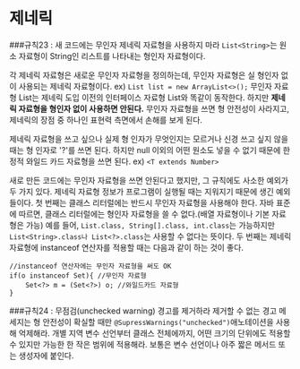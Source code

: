 # 제네릭
###규칙23 : 새 코드에는 무인자 제네릭 자료형을 사용하지 마라
`List<String>`는 원소 자료형이 String인 리스트를 나타내는 형인자 자료형이다.

각 제네릭 자료형은 새로운 무인자 자료형을 정의하는데, 무인자 자료형은 실 형인자 없이 사용되는 제네릭 자료형이다. ex) `List list = new ArrayList<>();` 무인자 자료형 List는 제네릭 도입 이전의 인터페이스 자료형 List와 똑같이 동작한다. 하지만 **제네릭 자료형을 형인자 없이 사용하면 안된다.** 무인자 자료형을 쓰면 형 안전성이 사라지고, 제네릭의 장점 중 하나인 표현력 측면에서 손해를 보게 된다.

제네릭 자료형을 쓰고 싶으나 실제 형 인자가 무엇인지는 모르거나 신경 쓰고 싶지 않을 때는 형 인자로 '?'를 쓰면 된다. 하지만 null 이외의 어떤 원소도 넣을 수 없기 때문에 한정적 와일드 카드 자료형을 쓰면 된다. ex) `<T extends Number>`

새로 만든 코드에는 무인자 자료형을 쓰면 안된다고 했지만, 그 규칙에도 사소한 예외가 두 가지 있다. 제네릭 자료형 정보가 프로그램이 실행될 때는 지워지기 때문에 생긴 예외들이다. 첫 번째는 클래스 리터럴에는 반드시 무인자 자료형을 사용해야 한다. 자바 표준에 따르면, 클래스 리터럴에는 형인자 자료형을 쓸 수 없다.(배열 자료형이나 기본 자료형은 가능) 예를 들어, `List.class, String[].class, int.class`는 가능하지만 `List<String>.class나 List<?>.class`는 사용할 수 없다는 뜻이다. 두 번째는 제네릭 자료형에 instanceof 연산자를 적용할 때는 다음과 같이 하는 것이 좋다.
```
//instanceof 연산자에는 무인자 자료형을 써도 OK
if(o instanceof Set){ //무인자 자료형
    Set<?> m = (Set<?>) o; //와일드카드 자료형 
}
```

###규칙24 : 무점검(unchecked warning) 경고를 제거하라
제거할 수 없는 경고 메세지는 형 안전성이 확실할 때만 `@SupressWarnings("unchecked")`애노테이션을 사용해 억제해라. 개별 지역 변수 선언부터 클래스 전체에까지, 어떤 크기의 단위에도 적용할 수 있지만 가능한 한 작은 범위에 적용해라. 보통은 변수 선언이나 아주 짧은 메서드 또는 생성자에 붙인다. 

